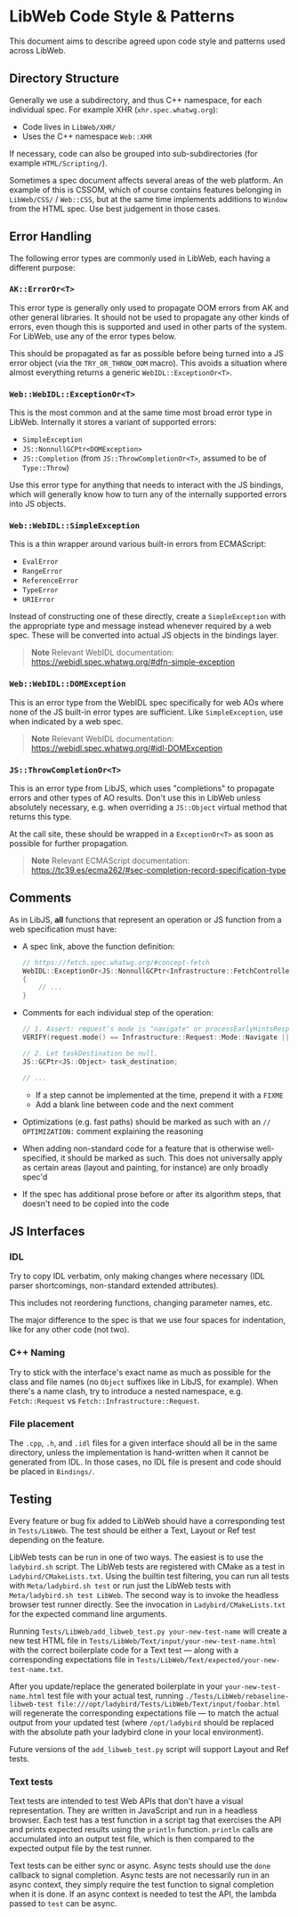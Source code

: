 # LibWeb Code Style & Patterns

This document aims to describe agreed upon code style and patterns used across LibWeb.

## Directory Structure

Generally we use a subdirectory, and thus C++ namespace, for each individual spec. For example XHR
(`xhr.spec.whatwg.org`):

-   Code lives in `LibWeb/XHR/`
-   Uses the C++ namespace `Web::XHR`

If necessary, code can also be grouped into sub-subdirectories (for example `HTML/Scripting/`).

Sometimes a spec document affects several areas of the web platform. An example of this is CSSOM,
which of course contains features belonging in `LibWeb/CSS/` / `Web::CSS`, but at the same time
implements additions to `Window` from the HTML spec. Use best judgement in those cases.

## Error Handling

The following error types are commonly used in LibWeb, each having a different purpose:

### `AK::ErrorOr<T>`

This error type is generally only used to propagate OOM errors from AK and other general libraries.
It should not be used to propagate any other kinds of errors, even though this is supported and used
in other parts of the system. For LibWeb, use any of the error types below.

This should be propagated as far as possible before being turned into a JS error object (via the
`TRY_OR_THROW_OOM` macro). This avoids a situation where almost everything returns a generic
`WebIDL::ExceptionOr<T>`.

### `Web::WebIDL::ExceptionOr<T>`

This is the most common and at the same time most broad error type in LibWeb. Internally it stores a
variant of supported errors:

-   `SimpleException`
-   `JS::NonnullGCPtr<DOMException>`
-   `JS::Completion` (from `JS::ThrowCompletionOr<T>`, assumed to be of `Type::Throw`)

Use this error type for anything that needs to interact with the JS bindings, which will generally
know how to turn any of the internally supported errors into JS objects.

### `Web::WebIDL::SimpleException`

This is a thin wrapper around various built-in errors from ECMAScript:

-   `EvalError`
-   `RangeError`
-   `ReferenceError`
-   `TypeError`
-   `URIError`

Instead of constructing one of these directly, create a `SimpleException` with the appropriate type
and message instead whenever required by a web spec. These will be converted into actual JS objects
in the bindings layer.

> **Note** Relevant WebIDL documentation: https://webidl.spec.whatwg.org/#dfn-simple-exception

### `Web::WebIDL::DOMException`

This is an error type from the WebIDL spec specifically for web AOs where none of the JS built-in
error types are sufficient. Like `SimpleException`, use when indicated by a web spec.

> **Note** Relevant WebIDL documentation: https://webidl.spec.whatwg.org/#idl-DOMException

### `JS::ThrowCompletionOr<T>`

This is an error type from LibJS, which uses "completions" to propagate errors and other types of AO
results. Don't use this in LibWeb unless absolutely necessary, e.g. when overriding a `JS::Object`
virtual method that returns this type.

At the call site, these should be wrapped in a `ExceptionOr<T>` as soon as possible for further
propagation.

> **Note** Relevant ECMAScript documentation:
> https://tc39.es/ecma262/#sec-completion-record-specification-type

## Comments

As in LibJS, **all** functions that represent an operation or JS function from a web specification
must have:

-   A spec link, above the function definition:

    ```cpp
    // https://fetch.spec.whatwg.org/#concept-fetch
    WebIDL::ExceptionOr<JS::NonnullGCPtr<Infrastructure::FetchController>> fetch(JS::Realm& realm, Infrastructure::Request& request, Infrastructure::FetchAlgorithms const& algorithms, UseParallelQueue use_parallel_queue)
    {
        // ...
    }
    ```

-   Comments for each individual step of the operation:

    ```cpp
    // 1. Assert: request’s mode is "navigate" or processEarlyHintsResponse is null.
    VERIFY(request.mode() == Infrastructure::Request::Mode::Navigate || !algorithms.process_early_hints_response().has_value());

    // 2. Let taskDestination be null.
    JS::GCPtr<JS::Object> task_destination;

    // ...
    ```

    -   If a step cannot be implemented at the time, prepend it with a `FIXME`
    -   Add a blank line between code and the next comment

-   Optimizations (e.g. fast paths) should be marked as such with an `// OPTIMIZATION:` comment
    explaining the reasoning

-   When adding non-standard code for a feature that is otherwise well-specified, it should be
    marked as such. This does not universally apply as certain areas (layout and painting, for
    instance) are only broadly spec'd

-   If the spec has additional prose before or after its algorithm steps, that doesn't need to be
    copied into the code

## JS Interfaces

### IDL

Try to copy IDL verbatim, only making changes where necessary (IDL parser shortcomings, non-standard
extended attributes).

This includes not reordering functions, changing parameter names, etc.

The major difference to the spec is that we use four spaces for indentation, like for any other code
(not two).

### C++ Naming

Try to stick with the interface's exact name as much as possible for the class and file names (no
`Object` suffixes like in LibJS, for example). When there's a name clash, try to introduce a nested
namespace, e.g. `Fetch::Request` vs `Fetch::Infrastructure::Request`.

### File placement

The `.cpp`, `.h`, and `.idl` files for a given interface should all be in the same directory, unless
the implementation is hand-written when it cannot be generated from IDL. In those cases, no IDL file
is present and code should be placed in `Bindings/`.

## Testing

Every feature or bug fix added to LibWeb should have a corresponding test in `Tests/LibWeb`.
The test should be either a Text, Layout or Ref test depending on the feature.

LibWeb tests can be run in one of two ways. The easiest is to use the `ladybird.sh` script. The LibWeb tests are
registered with CMake as a test in `Ladybird/CMakeLists.txt`. Using the builtin test filtering, you can run all tests
with `Meta/ladybird.sh test` or run just the LibWeb tests with `Meta/ladybird.sh test LibWeb`. The second
way is to invoke the headless browser test runner directly. See the invocation in `Ladybird/CMakeLists.txt` for the
expected command line arguments.

Running `Tests/LibWeb/add_libweb_test.py your-new-test-name` will create a new test HTML file in
`Tests/LibWeb/Text/input/your-new-test-name.html` with the correct boilerplate code for a Text test — along with
a corresponding expectations file in `Tests/LibWeb/Text/expected/your-new-test-name.txt`.

After you update/replace the generated boilerplate in your `your-new-test-name.html` test file with your actual test,
running `./Tests/LibWeb/rebaseline-libweb-test file:///opt/ladybird/Tests/LibWeb/Text/input/foobar.html` will
regenerate the corresponding expectations file — to match the actual output from your updated test (where
`/opt/ladybird` should be replaced with the absolute path your ladybird clone in your local environment).

Future versions of the `add_libweb_test.py` script will support Layout and Ref tests.

### Text tests

Text tests are intended to test Web APIs that don't have a visual representation. They are written in JavaScript and
run in a headless browser. Each test has a test function in a script tag that exercises the API and prints expected
results using the `println` function. `println` calls are accumulated into an output test file, which is then
compared to the expected output file by the test runner.

Text tests can be either sync or async. Async tests should use the `done` callback to signal completion.
Async tests are not necessarily run in an async context, they simply require the test function to signal completion
when it is done. If an async context is needed to test the API, the lambda passed to `test` can be async.
